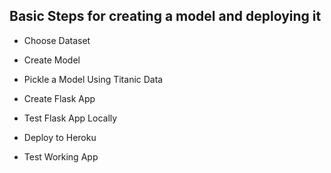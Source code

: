 ## Basic Steps for creating a model and deploying it

* Choose Dataset


* Create Model


* Pickle a Model Using Titanic Data


* Create Flask App


* Test Flask App Locally 


* Deploy to Heroku


* Test Working App

